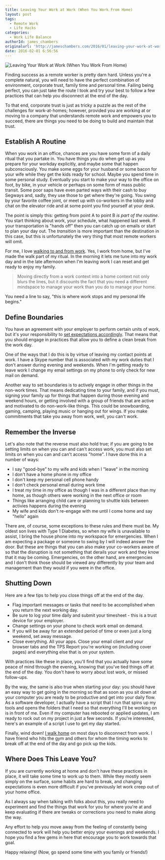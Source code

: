 ```yaml
---
title: Leaving Your Work at Work (When You Work From Home)
layout: post
tags:
  - Remote Work
  - Life Hacks
categories:
  - Work Life Balance
authorId: james_chambers
originalurl: 'http://jameschambers.com/2016/01/leaving-your-work-at-work-when-you-work-from-home/'
date: 2016-02-01 6:56:56
---
```


![Leaving Your Work at Work (When You Work From Home)](https://jcblogimages.blob.core.windows.net:443/img/2016/01/shutting-down-banner.png)

Finding success as a remote worker is pretty darn hard. Unless you're a complete natural, you will need to have the perfect combination of environment, corporate trust, family time and personal time. Failing being perfect, you can just take the route I took and try your best to follow a few practices that can help you disconnect at the end of the day. 

<!-- more -->

To that end, corporate trust is just as tricky a puzzle as the rest of the challenges for work-at-homes; however, provided you are working at or moving to a company that understands remote work and empowers you to succeed, there are things you need to be doing to build and maintain that trust. 

## Establish A Routine

When you work in an office, chances are you have some form of a daily ritual that you partake in. You have things you do when get up as you prepare for your workday explicitly, and maybe some that happen subconsciously. You make some eggs for your husband or some bacon for your wife while they get the kids ready for school. Maybe you spend time in some personal study. Eventually you start to make your way to the office on foot, by bike, in your vehicle or perhaps on some form of mass public transit. Some poor saps have even parted ways with their cash to buy Segways and, sadly, they use those to get where they're going. You swing by your favorite coffee joint, or meet up with co-workers in the lobby and chat on the elevator ride and at some point you find yourself at your desk.

The point is simply this: getting from point A to point B _is part of the routine_. You start thinking about work, your schedule, what happened last week. If your transportation is "hands off" then you can catch up on emails or start to plan your day out. The _transition_ is more important than the destination in this case, but this is unfortunately the very thing that most remote workers will omit.

For me, I love [walking to and from work](http://jameschambers.com/2015/03/working-from-home-and-walking-to-work-surviving-remote-work/). Yes, I work from home, but I've made the walk part of my ritual. In the morning it lets me tune into my work day and in the late afternoon when I'm leaving work I can reset and get ready to enjoy my family. 

>Moving directly from a work context into a home context not only blurs the lines, but it discounts the fact that you need a different mindspace to manage your work than you do to manage your home.

You need a line to say, "this is where work stops and my personal life begins."

## Define Boundaries

You have an agreement with your employer to perform certain units of work, but it's your responsibility to [set expectations accordingly](http://jameschambers.com/2016/01/work-is-not-life/). That means that you should engage in practices that allow you to define a clean break from the work day.

One of the ways that I do this is by virtue of leaving my contact points at work. I have a Skype number that is associated with my work duties that I don't answer during evening and weekends. When I'm getting ready to leave work I change my email settings on my phone to only check for new mail on demand. 

Another way to set boundaries is to actively engage in other things in the non-work times. That means dedicating time to your family, and if you must, signing your family up for things that happen during those evening and weekend hours, or getting involved with a group of friends that are active and motivated to do non-work-like things. This could be snowboarding, gaming, camping, playing music or hanging out for wings. If you make commitments that take you away from work, well, you can't work.  

## Remember the Inverse

Let's also note that the reverse must also hold true; if you are going to be setting limits on when you can and can't access work, you must also set limits on when you can and can't access "home".  I have done this in a number of ways:

 - I say "good-bye" to my wife and kids when I "leave" in the morning
 - I don't have a home phone in my office
 - I don't keep my personal cell phone handy
 - I don't check personal email during work time
 - I treat my time in my office as though I was in a different place than my home, as though others were working in the next office or room
 - Things like arranging child care or planning to shuttle kids between activies happens during the evening
 - My wife and kids don't re-engage with me until I come home and say "hello" again

There are, of course, some exceptions to these rules and there must be. My oldest son lives with Type 1 Diabetes, so when my wife is unavailable to assist, I bring the house phone into my workspace for emergencies. When I am expecting a package or someone to swing by I will indeed answer the door. But these are things that you can also make your co-workers aware of so that the disruption is not something that derails your work and they know that it may be coming.  Emergencies, on the other hand, are emergencies and I don't think those should be viewed any differently by your team and management than they would if you were in the office.

## Shutting Down

Here are a few tips to help you close things off at the end of the day. 
- Flag important messages or tasks that need to be accomplished when you return the next working day.
- Be sure to log your time daily and submit your timesheet - this is a trust device for your employer.
- Change settings on your phone to check work email on demand.
- If you will be away for an extended period of time or even just a long weekend, set away message.
- Close everything. All your apps. Close your email client and your browser tabs and the TPS Report you're working on (including cover pages) and everything else that is on your system.

With practices like these in place, you'll find that you actually have some peace of mind through the evening, knowing that you've tied things off at the end of the day. You don't have to worry about lost work, or missed follow-ups. 

By the way, the same is also true when starting your day: you should have an easy way to get going in the morning so that as soon as you sit down at your computer you are ready to be productive and get into your daily flow. As a software developer, I actually have a script that I run that spins up my tools and opens the folders that I need so that everything I'll be working on is in front of me. Even if my computer has rebooted or applied updates, I am ready to rock out on my project in just a few seconds.  If you're interested, here's an example of a script I use to get my day started.

<script src="https://gist.github.com/MisterJames/8a1548564202a1b96d1a.js"></script>

Finally, wind down! [I walk home](http://jameschambers.com/2015/03/working-from-home-and-walking-to-work-surviving-remote-work/) on most days to disconnect from work. I have friend who hits the gym and others for whom the timing works to break off at the end of the day and go pick up the kids.

## Where Does This Leave You?

If you are currently working at home and don't have these practices in place, it will take some time to work up to them. While they mostly seem simply on the surface, some habits are hard to break, and changing expectations is even more difficult if you've previously let work creep out of your home office.

As I always say when talking with folks about this, you really need to experiment and find the things that work for you for where you're at and keep evaluating if there are tweaks or corrections you need to make along the way.

Any effort to help you move away from the feeling of constantly being connected to work will help you better enjoy your evenings and weekends. I hope you find a few gems in here that encourage you to work towards that goal.

Happy relaxing! (Now, go spend some time with you family or friends!)
